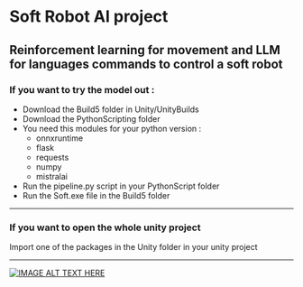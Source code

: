 # Soft Robot AI project

## Reinforcement learning for movement and LLM for languages commands to control a soft robot 

### **If you want to try the model out** :

- Download the Build5 folder in Unity/UnityBuilds
- Download the PythonScripting folder
- You need this modules for your python version :
  - onnxruntime
  - flask
  - requests
  - numpy
  - mistralai
- Run the pipeline.py script in your PythonScript folder
- Run the Soft.exe file in the Build5 folder

---
### **If you want to open the whole unity project**
 
Import one of the packages in the Unity folder in your unity project

---

[![IMAGE ALT TEXT HERE](https://img.youtube.com/vi/vEqOlztPaP4/0.jpg)](https://www.youtube.com/watch?v=vEqOlztPaP4)
